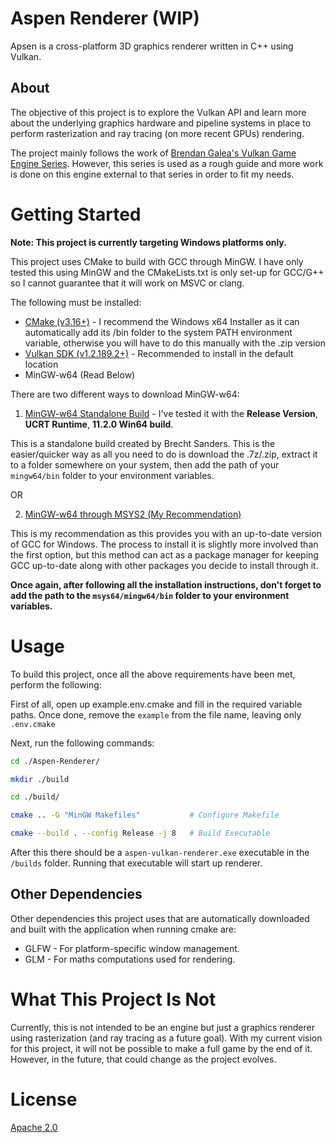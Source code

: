# Aspen Renderer (WIP)

Apsen is a cross-platform 3D graphics renderer written in C++ using Vulkan.

## About 
The objective of this project is to explore the Vulkan API and learn more about the underlying graphics hardware and pipeline systems in place to perform rasterization and ray tracing (on more recent GPUs) rendering.

The project mainly follows the work of [Brendan Galea's Vulkan Game Engine Series](https://www.youtube.com/watch?v=Y9U9IE0gVHA&list=PL8327DO66nu9qYVKLDmdLW_84-yE4auCR). However, this series is used as a rough guide and more work is done on this engine external to that series in order to fit my needs.

# Getting Started
**Note: This project is currently targeting Windows platforms only.**

This project uses CMake to build with GCC through MinGW. I have only tested this using MinGW and the CMakeLists.txt is only set-up for GCC/G++ so I cannot guarantee that it will work on MSVC or clang.

The following must be installed:
- [CMake (v3.16+)](https://cmake.org/download/) - I recommend the Windows x64 Installer as it can automatically add its /bin folder to the system PATH environment variable, otherwise you will have to do this manually with the .zip version
- [Vulkan SDK (v1.2.189.2+)](https://vulkan.lunarg.com/) - Recommended to install in the default location
- MinGW-w64 (Read Below)

There are two different ways to download MinGW-w64:
1. [MinGW-w64 Standalone Build](https://winlibs.com/) - I've tested it with the **Release Version**, **UCRT Runtime**, **11.2.0 Win64 build**.

This is a standalone build created by Brecht Sanders. This is the easier/quicker way as all you need to do is download the .7z/.zip, extract it to a folder somewhere on your system, then add the path of your `mingw64/bin` folder to your environment variables.

OR

2. [MinGW-w64 through MSYS2 (My Recommendation)](https://www.msys2.org/)

This is my recommendation as this provides you with an up-to-date version of GCC for Windows. The process to install it is slightly more involved than the first option, but this method can act as a package manager for keeping GCC up-to-date along with other packages you decide to install through it.

**Once again, after following all the installation instructions, don't forget to add the path to the `msys64/mingw64/bin` folder to your environment variables.**

# Usage
To build this project, once all the above requirements have been met, perform the following:

First of all, open up example.env.cmake and fill in the required variable paths. Once done, remove the `example` from the file name, leaving only `.env.cmake`

Next, run the following commands:

```bash
cd ./Aspen-Renderer/

mkdir ./build

cd ./build/

cmake .. -G "MinGW Makefiles"           # Configure Makefile

cmake --build . --config Release -j 8   # Build Executable
```

After this there should be a `aspen-vulkan-renderer.exe` executable in the `/builds` folder. Running that executable will start up renderer.

## Other Dependencies
Other dependencies this project uses that are automatically downloaded and built with the application when running cmake are:

- GLFW - For platform-specific window management.
- GLM - For maths computations used for rendering.

# What This Project Is Not
Currently, this is not intended to be an engine but just a graphics renderer using rasterization (and ray tracing as a future goal). With my current vision for this project, it will not be possible to make a full game by the end of it. However, in the future, that could change as the project evolves.

# License
[Apache 2.0](https://www.apache.org/licenses/LICENSE-2.0)